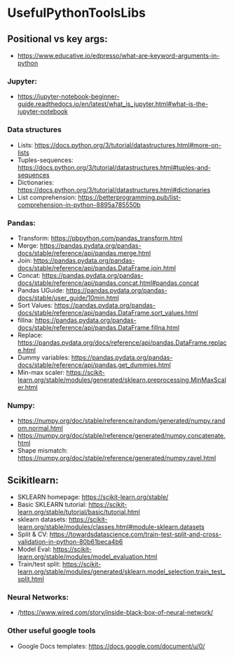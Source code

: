 # UsefulPythonToolsLibs

## Positional vs key args:
  * https://www.educative.io/edpresso/what-are-keyword-arguments-in-python

### Jupyter:
  * https://jupyter-notebook-beginner-guide.readthedocs.io/en/latest/what_is_jupyter.html#what-is-the-jupyter-notebook
  
### Data structures
  * Lists: https://docs.python.org/3/tutorial/datastructures.html#more-on-lists
  * Tuples-sequences: https://docs.python.org/3/tutorial/datastructures.html#tuples-and-sequences
  * Dictionaries: https://docs.python.org/3/tutorial/datastructures.html#dictionaries
  * List comprehension: https://betterprogramming.pub/list-comprehension-in-python-8895a785550b

### Pandas:
  * Transform: https://pbpython.com/pandas_transform.html
  * Merge: https://pandas.pydata.org/pandas-docs/stable/reference/api/pandas.merge.html
  * Join: https://pandas.pydata.org/pandas-docs/stable/reference/api/pandas.DataFrame.join.html
  * Concat:  https://pandas.pydata.org/pandas-docs/stable/reference/api/pandas.concat.html#pandas.concat
  * Pandas UGuide: https://pandas.pydata.org/pandas-docs/stable/user_guide/10min.html
  * Sort Values: https://pandas.pydata.org/pandas-docs/stable/reference/api/pandas.DataFrame.sort_values.html
  * fillna: https://pandas.pydata.org/pandas-docs/stable/reference/api/pandas.DataFrame.fillna.html
  * Replace: https://pandas.pydata.org/docs/reference/api/pandas.DataFrame.replace.html
  * Dummy variables: https://pandas.pydata.org/pandas-docs/stable/reference/api/pandas.get_dummies.html
  * Min-max scaler: https://scikit-learn.org/stable/modules/generated/sklearn.preprocessing.MinMaxScaler.html

### Numpy:
  * https://numpy.org/doc/stable/reference/random/generated/numpy.random.normal.html
  * https://numpy.org/doc/stable/reference/generated/numpy.concatenate.html
  * Shape mismatch: https://numpy.org/doc/stable/reference/generated/numpy.ravel.html

## Scikitlearn:
  * SKLEARN homepage: https://scikit-learn.org/stable/
  * Basic SKLEARN tutorial: https://scikit-learn.org/stable/tutorial/basic/tutorial.html
  * sklearn datasets: https://scikit-learn.org/stable/modules/classes.html#module-sklearn.datasets
  * Split & CV: https://towardsdatascience.com/train-test-split-and-cross-validation-in-python-80b61beca4b6
  * Model Eval: https://scikit-learn.org/stable/modules/model_evaluation.html
  * Train/test split: https://scikit-learn.org/stable/modules/generated/sklearn.model_selection.train_test_split.html


### Neural Networks:
  * /https://www.wired.com/story/inside-black-box-of-neural-network/

### Other useful google tools
  * Google Docs templates: https://docs.google.com/document/u/0/
